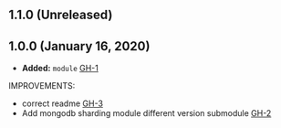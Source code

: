 ## 1.1.0 (Unreleased)
## 1.0.0 (January 16, 2020)

- **Added:** `module` [GH-1](https://github.com/terraform-alicloud-modules/terraform-alicloud-mongodb-sharding/pull/1)

IMPROVEMENTS:

- correct readme [GH-3](https://github.com/terraform-alicloud-modules/terraform-alicloud-mongodb-sharding/pull/3)
- Add mongodb sharding module different version submodule [GH-2](https://github.com/terraform-alicloud-modules/terraform-alicloud-mongodb-sharding/pull/2)
